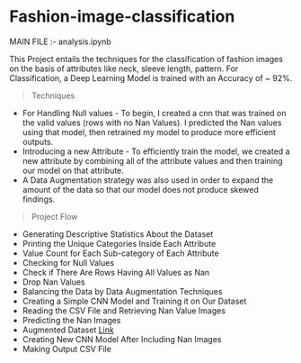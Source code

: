 # Fashion-image-classification

MAIN FILE :- analysis.ipynb

This Project entails the techniques for the classification of fashion images on the basis of attributes like neck, sleeve length, pattern. For Classification, a Deep Learning Model is trained with an Accuracy of ~ 92%.

> Techniques
  * For Handling Null values - To begin, I created a cnn that was trained on the valid values (rows with no Nan Values). I predicted the Nan values using that model, then retrained my model to produce more efficient outputs. 
  * Introducing a new Attribute - To efficiently train the model, we created a new attribute by combining all of the attribute values and then training our model on that attribute. 
  * A Data Augmentation strategy was also used in order to expand the amount of the data so that our model does not produce skewed findings.

> Project Flow

  * Generating Descriptive Statistics About the Dataset
  * Printing the Unique Categories Inside Each Attribute
  * Value Count for Each Sub-category of Each Attribute
  * Checking for Null Values
  * Check if There Are Rows Having All Values as Nan
  * Drop Nan Values
  * Balancing the Data by Data Augmentation Techniques
  * Creating a Simple CNN Model and Training it on Our Dataset
  * Reading the CSV File and Retrieving Nan Value Images
  * Predicting the Nan Images
  * Augmented Dataset [Link](https://drive.google.com/file/d/1VqUBOUGKCHAreXBlQBPVlnyzkVHNplfq/view?usp=sharing)
  * Creating New CNN Model After Including Nan Images
  * Making Output CSV File
